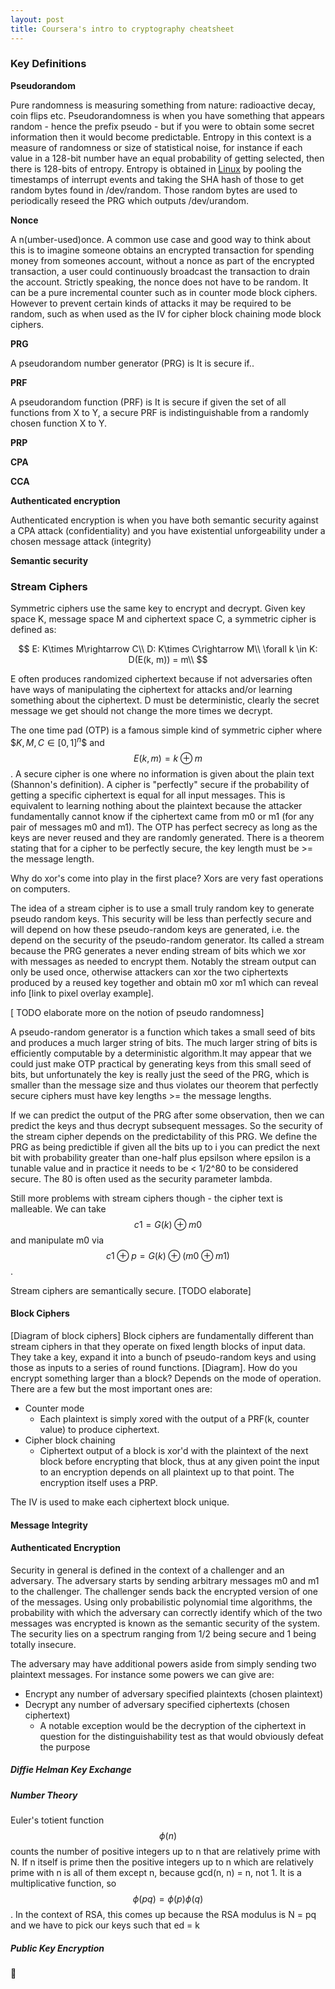 ```yaml
---
layout: post
title: Coursera's intro to cryptography cheatsheet
---
```


### Key Definitions
**Pseudorandom**

Pure randomness is measuring something from nature: radioactive decay, coin flips etc. 
Pseudorandomness is when you have something that appears random - hence the prefix pseudo - but if you were to obtain some secret information then it would become predictable. 
Entropy in this context is a measure of randomness or size of statistical noise, for instance if each value in a 128-bit number have an equal probability of getting selected, then there is 128-bits of entropy. 
Entropy is obtained in [Linux](https://github.com/torvalds/linux/blob/master/drivers/char/random.c#L69) by pooling the timestamps of interrupt events and taking the SHA hash of those to get random bytes found in /dev/random.
Those random bytes are used to periodically reseed the PRG which outputs /dev/urandom.

**Nonce**

A n(umber-used)once. A common use case and good way to think about this is to imagine someone obtains an encrypted transaction for spending money from someones account, without a nonce as part of the encrypted transaction, a user could continuously broadcast the transaction to drain the account. Strictly speaking, the nonce does not have to be random. It can be a pure incremental counter such as in counter mode block ciphers. However to prevent certain kinds of attacks it may be required to be random, such as when used as the IV for cipher block chaining mode block ciphers.

**PRG**

A pseudorandom number generator (PRG) is 
It is secure if..

**PRF** 

A pseudorandom function (PRF) is 
It is secure if given the set of all functions from X to Y, a secure PRF is indistinguishable from a randomly chosen function X to Y.

**PRP** 

**CPA**

**CCA**

**Authenticated encryption**

 Authenticated encryption is when you have both semantic security against a CPA attack (confidentiality) and you have existential unforgeability under a chosen message attack (integrity)

**Semantic security**




### Stream Ciphers
Symmetric ciphers use the same key to encrypt and decrypt. Given key space K, message space M and ciphertext space C, a symmetric cipher is defined as:

$$
E: K\times M\rightarrow C\\
D: K\times C\rightarrow M\\
\forall k \in K: D(E(k, m)) = m\\
$$

E often produces randomized ciphertext because if not adversaries often have ways of manipulating the ciphertext for attacks and/or learning something about the ciphertext. D must be deterministic,
clearly the secret message we get should not change the more times we decrypt. 

The one time pad (OTP) is a famous simple kind of symmetric cipher where $$K, M, C \in [0,1]^{n}\$$ and $$E(k, m) = k \oplus m$$. A secure cipher is one where no information
is given about the plain text (Shannon's definition). A cipher is "perfectly" secure if the probability of getting a specific ciphertext is equal for all input messages. This is equivalent 
to learning nothing about the plaintext because the attacker fundamentally cannot know if the ciphertext came from m0 or m1 (for any pair of messages m0 and m1). The OTP has perfect secrecy
as long as the keys are never reused and they are randomly generated. There is a theorem stating that for a cipher to be perfectly secure, the key length must be >= the message length.

Why do xor's come into play in the first place? Xors are very fast operations on computers.

The idea of a stream cipher is to use a small truly random key to generate pseudo random keys. This security will be less than perfectly secure and will depend on how these pseudo-random keys are generated, i.e. the depend on the security of the pseudo-random generator. Its called a stream because the PRG generates a never ending stream of bits which we xor with messages as needed to encrypt them. Notably the stream output can only be used once, otherwise attackers can xor the two ciphertexts produced by a reused key together and obtain m0 xor m1 which can reveal info [link to pixel overlay example].

[ TODO elaborate more on the notion of pseudo randomness]

A pseudo-random generator is a function which takes a small seed of bits and produces a much larger string of bits. The much larger string of bits is efficiently computable by a deterministic algorithm.It may appear that we could just make OTP practical by generating keys from this small seed of bits, but unfortunately the key is really just the seed of the PRG, which is smaller than the message size and thus violates our theorem that perfectly secure ciphers must have key lengths >= the message lengths. 

If we can predict the output of the PRG after some observation, then we can predict the keys and thus decrypt subsequent messages. So the security of the stream cipher depends on the predictability of
this PRG. We define the PRG as being predictible if given all the bits up to i you can predict the next bit with probability greater than one-half plus epsilson where epsilon is a tunable value and 
in practice it needs to be < 1/2^80 to be considered secure. The 80 is often used as the security parameter lambda. 

Still more problems with stream ciphers though - the cipher text is malleable. We can take $$ c1 = G(k) \oplus m0 $$ and manipulate m0 via $$ c1 \oplus p = G(k) \oplus (m0 \oplus m1) $$. 

Stream ciphers are semantically secure. [TODO elaborate]

#### Block Ciphers
[Diagram of block ciphers]
Block ciphers are fundamentally different than stream ciphers in that they operate on fixed length blocks of input data. They take a key, expand it into a bunch of pseudo-random keys and using those as inputs to a series of round functions. [Diagram].
How do you encrypt something larger than a block? Depends on the mode of operation. There are a few but the most important ones are:
- Counter mode
    - Each plaintext is simply xored with the output of a PRF(k, counter value) to produce ciphertext.  
- Cipher block chaining
    - Ciphertext output of a block is xor'd with the plaintext of the next block before encrypting that block, thus at any given point the input to an encryption depends on all plaintext up to that point. The encryption itself uses a PRP.

The IV is used to make each ciphertext block unique.

#### Message Integrity
#### Authenticated Encryption
Security in general is defined in the context of a challenger and an adversary. The adversary starts by sending arbitrary messages m0 and m1 to the challenger. The challenger sends back the encrypted version of one of the messages. Using only probabilistic polynomial time algorithms, the probability with which the adversary can correctly identify which of the two messages was encrypted is known as the semantic security of the system. The security lies on a spectrum ranging from 1/2 being secure and 1 being totally insecure.

The adversary may have additional powers aside from simply sending two plaintext messages. For instance some powers we can give are:
- Encrypt any number of adversary specified plaintexts (chosen plaintext)
- Decrypt any number of adversary specified ciphertexts (chosen ciphertext) 
    - A notable exception would be the decryption of the ciphertext in question for the distinguishability test as that would obviously defeat the purpose


##### Diffie Helman Key Exchange

##### Number Theory 
Euler's totient function $$\phi(n)$$ counts the number of positive integers up to n that are relatively prime with N. 
If n itself is prime then the positive integers up to n which are relatively prime with n is all of them except n, 
because gcd(n, n) = n, not 1. 
It is a multiplicative function, so $$ \phi(pq) = \phi(p)\phi(q) $$. 
In the context of RSA, this comes up because the RSA modulus is N = pq and we have to pick our
keys such that ed = k 


##### Public Key Encryption



